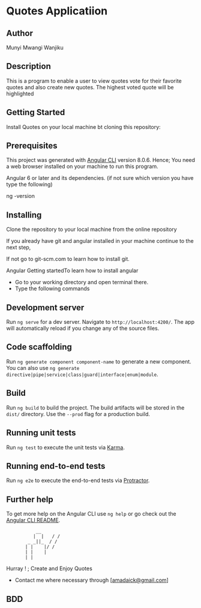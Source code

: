 # Quotes Applicatiion

## Author

Munyi Mwangi Wanjiku

## Description

This is a program to enable a user to view quotes vote for their favorite quotes and also create new quotes. The highest voted quote will be highlighted

## Getting Started

Install Quotes on your local machine bt cloning this repository:

## Prerequisites

This project was generated with [Angular CLI](https://github.com/angular/angular-cli) version 8.0.6.
Hence; You need a web browser installed on your machine to run this program.

Angular 6 or later and its dependencies. (if not sure which version you have type the following)

ng -version

## Installing

Clone the repository to your local machine from the online repository

If you already have git and angular installed in your machine continue to the next step,

If not go to git-scm.com to learn how to install git.

Angular Getting startedTo learn how to install angular

* Go to your working directory and open terminal there.
* Type the following commands

## Development server

Run `ng serve` for a dev server. Navigate to `http://localhost:4200/`. The app will automatically reload if you change any of the source files.

## Code scaffolding

Run `ng generate component component-name` to generate a new component. You can also use `ng generate directive|pipe|service|class|guard|interface|enum|module`.

## Build

Run `ng build` to build the project. The build artifacts will be stored in the `dist/` directory. Use the `--prod` flag for a production build.

## Running unit tests

Run `ng test` to execute the unit tests via [Karma](https://karma-runner.github.io).

## Running end-to-end tests

Run `ng e2e` to execute the end-to-end tests via [Protractor](http://www.protractortest.org/).

## Further help

To get more help on the Angular CLI use `ng help` or go check out the [Angular CLI README](https://github.com/angular/angular-cli/blob/master/README.md).

               __
              |  |   / /
            _ _||_  / /
           | |    |/ /
           | |    |
           | |
Hurray ! ; Create and Enjoy Quotes

* Contact me where necessary through [amadaick@gmail.com]

## BDD

<!-- |*Input | Output | Expected Output| -->